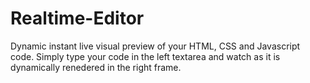 # Realtime-Editor

Dynamic instant live visual preview of your HTML, CSS and Javascript code. Simply type your code in the left textarea and watch as it is dynamically renedered in the right frame.
